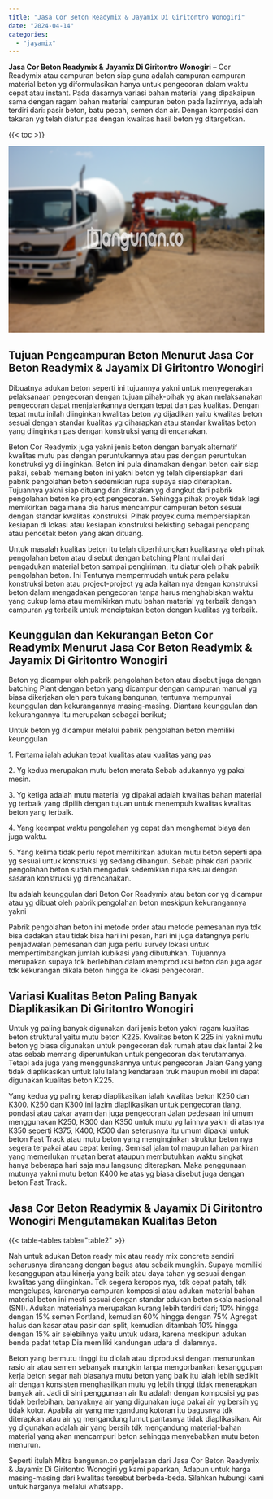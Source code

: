 ```yaml
---
title: "Jasa Cor Beton Readymix & Jayamix Di Giritontro Wonogiri"
date: "2024-04-14"
categories: 
  - "jayamix"
---
```


**Jasa Cor Beton Readymix & Jayamix Di Giritontro Wonogiri** – Cor Readymix atau campuran beton siap guna adalah campuran campuran material beton yg diformulasikan hanya untuk pengecoran dalam waktu cepat atau instant. Pada dasarnya variasi bahan material yang dipakaipun sama dengan ragam bahan material campuran beton pada lazimnya, adalah terdiri dari: pasir beton, batu pecah, semen dan air. Dengan komposisi dan takaran yg telah diatur pas dengan kwalitas hasil beton yg ditargetkan.

{{< toc >}}

![Jasa Cor Beton Readymix & Jayamix Di Giritontro Wonogiri](/images/jasa-cor-readymix-33.png)

## Tujuan Pengcampuran Beton Menurut Jasa Cor Beton Readymix & Jayamix Di Giritontro Wonogiri

Dibuatnya adukan beton seperti ini tujuannya yakni untuk menyegerakan pelaksanaan pengecoran dengan tujuan pihak-pihak yg akan melaksanakan pengecoran dapat menjalankannya dengan tepat dan pas kualitas. Dengan tepat mutu inilah diinginkan kwalitas beton yg dijadikan yaitu kwalitas beton sesuai dengan standar kualitas yg diharapkan atau standar kwalitas beton yang diinginkan pas dengan konstruksi yang direncanakan.

Beton Cor Readymix juga yakni jenis beton dengan banyak alternatif kwalitas mutu pas dengan peruntukannya atau pas dengan peruntukan konstruksi yg di inginkan. Beton ini pula dinamakan dengan beton cair siap pakai, sebab memang beton ini yakni beton yg telah dipersiapkan dari pabrik pengolahan beton sedemikian rupa supaya siap diterapkan. Tujuannya yakni siap dituang dan diratakan yg diangkut dari pabrik pengolahan beton ke project pengecoran. Sehingga pihak proyek tidak lagi memikirkan bagaimana dia harus mencampur campuran beton sesuai dengan standar kwalitas konstruksi. Pihak proyek cuma mempersiapkan kesiapan di lokasi atau kesiapan konstruksi bekisting sebagai penopang atau pencetak beton yang akan dituang.

Untuk masalah kualitas beton itu telah diperhitungkan kualitasnya oleh pihak pengolahan beton atau disebut dengan batching Plant mulai dari pengadukan material beton sampai pengiriman, itu diatur oleh pihak pabrik pengolahan beton. Ini Tentunya mempermudah untuk para pelaku konstruksi beton atau project-project yg ada kaitan nya dengan konstruksi beton dalam mengadakan pengecoran tanpa harus menghabiskan waktu yang cukup lama atau memikirkan mutu bahan material yg terbaik dengan campuran yg terbaik untuk menciptakan beton dengan kualitas yg terbaik.

## Keunggulan dan Kekurangan Beton Cor Readymix Menurut Jasa Cor Beton Readymix & Jayamix Di Giritontro Wonogiri

Beton yg dicampur oleh pabrik pengolahan beton atau disebut juga dengan batching Plant dengan beton yang dicampur dengan campuran manual yg biasa dikerjakan oleh para tukang bangunan, tentunya mempunyai keunggulan dan kekurangannya masing-masing. Diantara keunggulan dan kekurangannya Itu merupakan sebagai berikut;

Untuk beton yg dicampur melalui pabrik pengolahan beton memiliki keunggulan

1\. Pertama ialah adukan tepat kualitas atau kualitas yang pas

2\. Yg kedua merupakan mutu beton merata Sebab adukannya yg pakai mesin.

3\. Yg ketiga adalah mutu material yg dipakai adalah kwalitas bahan material yg terbaik yang dipilih dengan tujuan untuk menempuh kwalitas kwalitas beton yang terbaik.

4\. Yang keempat waktu pengolahan yg cepat dan menghemat biaya dan juga waktu.

5\. Yang kelima tidak perlu repot memikirkan adukan mutu beton seperti apa yg sesuai untuk konstruksi yg sedang dibangun. Sebab pihak dari pabrik pengolahan beton sudah mengaduk sedemikian rupa sesuai dengan sasaran konstruksi yg direncanakan.

Itu adalah keunggulan dari Beton Cor Readymix atau beton cor yg dicampur atau yg dibuat oleh pabrik pengolahan beton meskipun kekurangannya yakni

Pabrik pengolahan beton ini metode order atau metode pemesanan nya tdk bisa dadakan atau tidak bisa hari ini pesan, hari ini juga datangnya perlu penjadwalan pemesanan dan juga perlu survey lokasi untuk mempertimbangkan jumlah kubikasi yang dibutuhkan. Tujuannya merupakan supaya tdk berlebihan dalam memproduksi beton dan juga agar tdk kekurangan dikala beton hingga ke lokasi pengecoran.

## Variasi Kualitas Beton Paling Banyak Diaplikasikan Di Giritontro Wonogiri

Untuk yg paling banyak digunakan dari jenis beton yakni ragam kualitas beton struktural yaitu mutu beton K225. Kwalitas beton K 225 ini yakni mutu beton yg biasa digunakan untuk pengecoran dak rumah atau dak lantai 2 ke atas sebab memang diperuntukan untuk pengecoran dak terutamanya. Tetapi ada juga yang menggunakannya untuk pengecoran Jalan Gang yang tidak diaplikasikan untuk lalu lalang kendaraan truk maupun mobil ini dapat digunakan kualitas beton K225.

Yang kedua yg paling kerap diaplikasikan ialah kwalitas beton K250 dan K300. K250 dan K300 ini lazim diaplikasikan untuk pengecoran tiang, pondasi atau cakar ayam dan juga pengecoran Jalan pedesaan ini umum menggunakan K250, K300 dan K350 untuk mutu yg lainnya yakni di atasnya K350 seperti K375, K400, K500 dan seterusnya itu umum dipakai untuk beton Fast Track atau mutu beton yang menginginkan struktur beton nya segera terpakai atau cepat kering. Semisal jalan tol maupun lahan parkiran yang memerlukan muatan berat ataupun membutuhkan waktu singkat hanya beberapa hari saja mau langsung diterapkan. Maka penggunaan mutunya yakni mutu beton K400 ke atas yg biasa disebut juga dengan beton Fast Track.

## Jasa Cor Beton Readymix & Jayamix Di Giritontro Wonogiri Mengutamakan Kualitas Beton

{{< table-tables table="table2" >}}

Nah untuk adukan Beton ready mix atau ready mix concrete sendiri seharusnya dirancang dengan bagus atau sebaik mungkin. Supaya memiliki kesanggupan atau kinerja yang baik atau daya tahan yg sesuai dengan kwalitas yang diinginkan. Tdk segera keropos nya, tdk cepat patah, tdk mengelupas, karenanya campuran komposisi atau adukan material bahan material beton ini mesti sesuai dengan standar adukan beton skala nasional (SNI). Adukan materialnya merupakan kurang lebih terdiri dari; 10% hingga dengan 15% semen Portland, kemudian 60% hingga dengan 75% Agregat halus dan kasar atau pasir dan split, kemudian ditambah 10% hingga dengan 15% air selebihnya yaitu untuk udara, karena meskipun adukan benda padat tetap Dia memiliki kandungan udara di dalamnya.

Beton yang bermutu tinggi itu diolah atau diproduksi dengan menurunkan rasio air atau semen sebanyak mungkin tanpa mengorbankan kesanggupan kerja beton segar nah biasanya mutu beton yang baik itu ialah lebih sedikit air dengan konsisten menghasilkan mutu yg lebih tinggi tidak menerapkan banyak air. Jadi di sini penggunaan air Itu adalah dengan komposisi yg pas tidak berlebihan, banyaknya air yang digunakan juga pakai air yg bersih yg tidak kotor. Apabila air yang mengandung kotoran itu bagusnya tdk diterapkan atau air yg mengandung lumut pantasnya tidak diaplikasikan. Air yg digunakan adalah air yang bersih tdk mengandung material-bahan material yang akan mencampuri beton sehingga menyebabkan mutu beton menurun.

Seperti itulah Mitra bangunan.co penjelasan dari Jasa Cor Beton Readymix & Jayamix Di Giritontro Wonogiri yg kami paparkan, Adapun untuk harga masing-masing dari kwalitas tersebut berbeda-beda. Silahkan hubungi kami untuk harganya melalui whatsapp.
